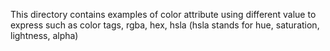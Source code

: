 This directory contains examples of color attribute using different value to express such as color tags, rgba, hex, hsla (hsla stands for hue, saturation, lightness, alpha)
